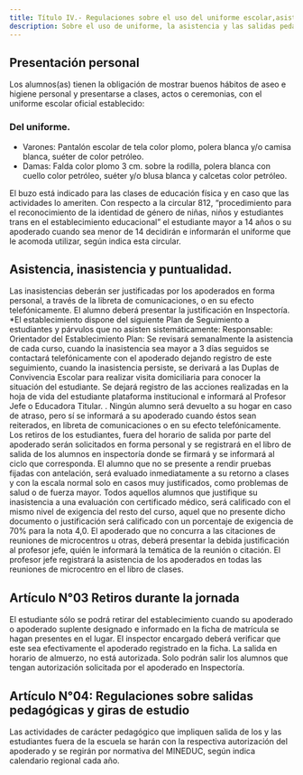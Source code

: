```yaml
---
title: Título IV.- Regulaciones sobre el uso del uniforme escolar,asistencia, salidas pedagógicas y PISE.  
description: Sobre el uso de uniforme, la asistencia y las salidas pedagógicas
---
```


## Presentación personal

Los alumnos(as) tienen la obligación de mostrar buenos hábitos de aseo e higiene personal y presentarse a clases, actos o ceremonias, con el uniforme escolar oficial establecido: 

### Del uniforme. 

- Varones: Pantalón escolar de tela color plomo, polera blanca y/o camisa blanca, suéter de color petróleo. 
- Damas: Falda color plomo 3 cm. sobre la rodilla, polera blanca con cuello color petróleo, suéter y/o blusa blanca y calcetas color petróleo. 

El buzo está indicado para las clases de educación física y en caso que las actividades lo ameriten. Con respecto a la circular 812, “procedimiento para el reconocimiento de la identidad de género de niñas, niños y estudiantes trans en el establecimiento educacional” el estudiante mayor a 14 años o su apoderado cuando sea menor de 14 decidirán e informarán el uniforme que le acomoda utilizar, según indica esta circular.

## Asistencia, inasistencia y puntualidad.

Las inasistencias deberán ser justificadas por los apoderados en forma personal, a través de la libreta de comunicaciones, o en su efecto telefónicamente. El alumno deberá presentar la justificación en Inspectoría. *El establecimiento dispone del siguiente Plan de Seguimiento a estudiantes y párvulos que no asisten sistemáticamente: Responsable: Orientador del Establecimiento Plan: Se revisará semanalmente la asistencia de cada curso, cuando la inasistencia sea mayor a 3 días seguidos se contactará telefónicamente con el apoderado dejando registro de este seguimiento, cuando la inasistencia persiste, se derivará a las Duplas de Convivencia Escolar para realizar visita domiciliaria para conocer la situación del estudiante. Se dejará registro de las acciones realizadas en la hoja de vida del estudiante plataforma institucional e informará al Profesor Jefe o Educadora Titular. . Ningún alumno será devuelto a su hogar en caso de atraso, pero sí se informará a su apoderado cuando éstos sean reiterados, en libreta de comunicaciones o en su efecto telefónicamente. Los retiros de los estudiantes, fuera del horario de salida por parte del apoderado serán solicitados en forma personal y se registrará en el libro de salida de los alumnos en inspectoría donde se firmará y se informará al ciclo que corresponda. El alumno que no se presente a rendir pruebas fijadas con antelación, será evaluado inmediatamente a su retorno a clases y con la escala normal solo en casos muy justificados, como problemas de salud o de fuerza mayor. Todos aquellos alumnos que justifique su inasistencia a una evaluación con certificado médico, será calificado con el mismo nivel de exigencia del resto del curso, aquel que no presente dicho documento o justificación será calificado con un porcentaje de exigencia de 70% para la nota 4,0. El apoderado que no concurra a las citaciones de reuniones de microcentros u otras, deberá presentar la debida justificación al profesor jefe, quién le informará la temática de la reunión o citación. El profesor jefe registrará la asistencia de los apoderados en todas las reuniones de microcentro en el libro de clases.
## Artículo N°03 Retiros durante la jornada
 El estudiante sólo se podrá retirar del establecimiento cuando su apoderado o apoderado suplente designado e informado en la ficha de matrícula se hagan presentes en el lugar. El inspector encargado deberá verificar que este sea efectivamente el apoderado registrado en la ficha. La salida en horario de almuerzo, no está autorizada. Solo podrán salir los alumnos que tengan autorización solicitada por el apoderado en Inspectoría. 
 ## Artículo N°04: Regulaciones sobre salidas pedagógicas y giras de estudio
   Las actividades de carácter pedagógico que impliquen salida de los y las estudiantes fuera de la escuela se harán con la respectiva autorización del apoderado y se regirán por normativa del MINEDUC, según indica calendario regional cada año. 